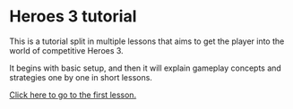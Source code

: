# Heroes 3 tutorial

This is a tutorial split in multiple lessons that aims to get the player into the world of competitive Heroes 3.

It begins with basic setup, and then it will explain gameplay concepts and strategies one by one in short lessons.

[Click here to go to the first lesson.](Chapter00/lesson000.md)
